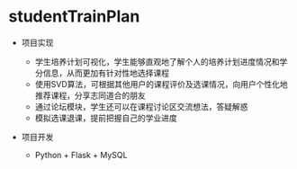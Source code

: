 # studentTrainPlan

* 项目实现
    
    * 学生培养计划可视化，学生能够直观地了解个人的培养计划进度情况和学分信息，从而更加有针对性地选择课程
    * 使用SVD算法，可根据其他用户的课程评价及选课情况，向用户个性化地推荐课程，分享志同道合的朋友
    * 通过论坛模块，学生还可以在课程讨论区交流想法，答疑解惑
    * 模拟选课退课，提前把握自己的学业进度

* 项目开发
    
    * Python + Flask + MySQL